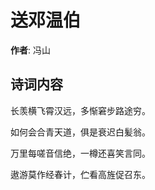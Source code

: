 # 送邓温伯

**作者**: 冯山

## 诗词内容

长羡横飞霄汉远，多惭窘步路途穷。

如何会合青天道，俱是衰迟白髪翁。

万里每嗟音信绝，一樽还喜笑言同。

遨游莫作经春计，伫看高旌促召东。

